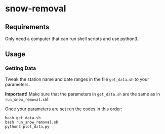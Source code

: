# snow-removal

## Requirements

Only need a computer that can run shell scripts and use python3.

## Usage

### Getting Data

Tweak the station name and date ranges in the file `get_data.sh` to your parameters.


**Important!** Make sure that the parameters in `get_data.sh` are the same as in `run_snow_removal.sh`!

Once your parameters are set run the codes in this order:

    bash get_data.sh
    bash run_snow_removal.sh
    python3 plot_data.py
